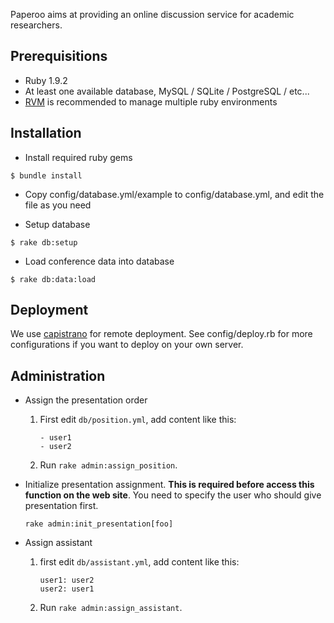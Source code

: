 Paperoo aims at providing an online discussion service for academic researchers.

Prerequisitions
---
- Ruby 1.9.2
- At least one available database, MySQL / SQLite / PostgreSQL / etc...
- [RVM](http://beginrescueend.com/) is recommended to manage multiple ruby environments

Installation
---

- Install required ruby gems

```
$ bundle install
```

- Copy config/database.yml/example to config/database.yml, and edit the file as you need

- Setup database

```
$ rake db:setup
```

- Load conference data into database

```
$ rake db:data:load
```

Deployment
---
We use [capistrano](https://github.com/capistrano/capistrano) for remote deployment. See config/deploy.rb for more configurations if you want to deploy on your own server.

Administration
---

- Assign the presentation order
  1. First edit `db/position.yml`, add content like this:

         - user1
         - user2

  2. Run `rake admin:assign_position`.

- Initialize presentation assignment. **This is required before access this
  function on the web site**. You need to specify the user who should give
  presentation first.

      rake admin:init_presentation[foo]

- Assign assistant
  1. first edit `db/assistant.yml`, add content like this:

         user1: user2
         user2: user1

  2. Run `rake admin:assign_assistant`.

